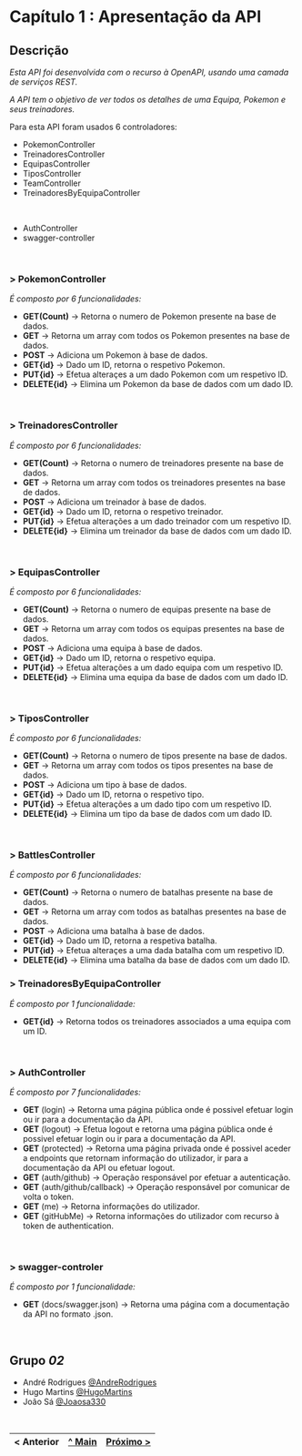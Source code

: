 # Capítulo 1 : Apresentação da API

## Descrição

_Esta API foi desenvolvida com o recurso à OpenAPI, usando uma camada de serviços REST._

_A API tem o objetivo de ver todos os detalhes de uma Equipa, Pokemon e seus treinadores._


Para esta API foram usados 6 controladores:
* PokemonController
* TreinadoresController
* EquipasController
* TiposController
* TeamController
* TreinadoresByEquipaController



</br>

* AuthController
* swagger-controller

</br>

### > **PokemonController**
_É composto por 6 funcionalidades:_
* **GET(Count)** -> Retorna o numero de Pokemon presente na base de dados.
* **GET** -> Retorna um array com todos os Pokemon presentes na base de dados.
* **POST** -> Adiciona um Pokemon à base de dados.
* **GET{id}** -> Dado um ID, retorna o respetivo Pokemon.
* **PUT{id}** -> Efetua alteraçes a um dado Pokemon com um respetivo ID.
* **DELETE{id}** -> Elimina um Pokemon da base de dados com um dado ID.

<br>

### > **TreinadoresController**
_É composto por 6 funcionalidades:_
* **GET(Count)** -> Retorna o numero de treinadores presente na base de dados.
* **GET** -> Retorna um array com todos os treinadores presentes na base de dados.
* **POST** -> Adiciona um treinador à base de dados.
* **GET{id}** -> Dado um ID, retorna o respetivo treinador.
* **PUT{id}** -> Efetua alterações a um dado treinador com um respetivo ID.
* **DELETE{id}** -> Elimina um treinador da base de dados com um dado ID.

<br>

### > **EquipasController**
_É composto por 6 funcionalidades:_
* **GET(Count)** -> Retorna o numero de equipas presente na base de dados.
* **GET** -> Retorna um array com todos os equipas presentes na base de dados.
* **POST** -> Adiciona uma equipa à base de dados.
* **GET{id}** -> Dado um ID, retorna o respetivo equipa.
* **PUT{id}** -> Efetua alterações a um dado equipa com um respetivo ID.
* **DELETE{id}** -> Elimina uma equipa da base de dados com um dado ID.

<br>

### > **TiposController**
_É composto por 6 funcionalidades:_
* **GET(Count)** -> Retorna o numero de tipos presente na base de dados.
* **GET** -> Retorna um array com todos os tipos presentes na base de dados.
* **POST** -> Adiciona um tipo à base de dados.
* **GET{id}** -> Dado um ID, retorna o respetivo tipo.
* **PUT{id}** -> Efetua alterações a um dado tipo com um respetivo ID.
* **DELETE{id}** -> Elimina um tipo da base de dados com um dado ID.

<br>

### > **BattlesController**
_É composto por 6 funcionalidades:_
* **GET(Count)** -> Retorna o numero de batalhas presente na base de dados.
* **GET** -> Retorna um array com todos as batalhas presentes na base de dados.
* **POST** -> Adiciona uma batalha à base de dados.
* **GET{id}** -> Dado um ID, retorna a respetiva batalha.
* **PUT{id}** -> Efetua alteraçes a uma dada batalha com um respetivo ID.
* **DELETE{id}** -> Elimina uma batalha da base de dados com um dado ID.




### > **TreinadoresByEquipaController**
_É composto por 1 funcionalidade:_
* **GET{id}** -> Retorna todos os treinadores associados a uma equipa com um ID.

<br>


### > **AuthController**
_É composto por 7 funcionalidades:_
* **GET** (login) -> Retorna uma página pública onde é possivel efetuar login ou ir para a documentação da API.
* **GET** (logout) -> Efetua logout e retorna uma página pública onde é possivel efetuar login ou ir para a documentação da API.
* **GET** (protected) -> Retorna uma página privada onde é possivel aceder a endpoints que retornam informação do utilizador, ir para a documentação da API ou efetuar logout.
* **GET** (auth/github) -> Operação responsável por efetuar a autenticação.
* **GET** (auth/github/callback) -> Operação responsável por comunicar de volta o token.
* **GET** (me) -> Retorna informações do utilizador.
* **GET** (gitHubMe) -> Retorna informações do utilizador com recurso à token de authentication.


<br>

### > **swagger-controler**
_É composto por 1 funcionalidade:_
* **GET** (docs/swagger.json) -> Retorna uma página com a documentação da API no formato .json.


<br>

## Grupo _02_
* André Rodrigues [@AndreRodrigues](https://github.com/N0rtenh0)
* Hugo Martins [@HugoMartins](https://github.com/HugoTeixeiraMartins)
* João Sá [@Joaosa330](https://github.com/Joaosa330)

<br>

|< Anterior | [^ Main](../) | [Próximo >](c2.md)
:--- | :---: | ---: 